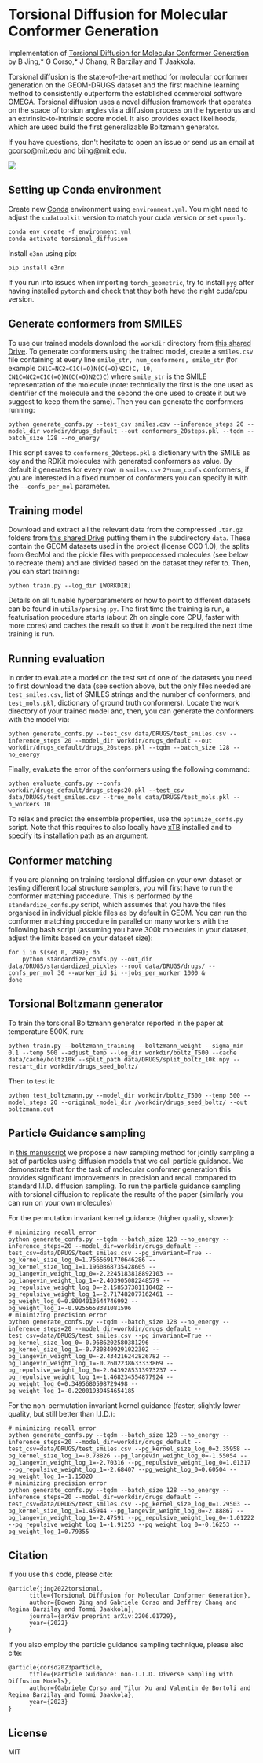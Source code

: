 # Torsional Diffusion for Molecular Conformer Generation

Implementation of [Torsional Diffusion for Molecular Conformer Generation](https://arxiv.org/abs/2206.01729) by B Jing,* G Corso,* J Chang, R Barzilay and T Jaakkola.

Torsional diffusion is the state-of-the-art method for molecular conformer generation on the GEOM-DRUGS dataset and the first machine learning method to consistently outperform the established commercial software OMEGA. Torsional diffusion uses a novel diffusion framework that operates on the space of torsion angles via a diffusion process on the hypertorus and an extrinsic-to-intrinsic score model. It also provides exact likelihoods, which are used build the first generalizable Boltzmann generator.

If you have questions, don't hesitate to open an issue or send us an email at gcorso@mit.edu and bjing@mit.edu.

![](.overview.png)

## Setting up Conda environment

Create new [Conda](https://docs.anaconda.com/anaconda/install/index.html) environment using `environment.yml`. You might need to adjust the `cudatoolkit` version to match your cuda version or set `cpuonly`.

    conda env create -f environment.yml
    conda activate torsional_diffusion

Install `e3nn` using pip:

    pip install e3nn

If you run into issues when importing `torch_geometric`, try to install `pyg` after having installed `pytorch` and check that they both have the right cuda/cpu version. 

## Generate conformers from SMILES

To use our trained models download the `workdir` directory from [this shared Drive](https://drive.google.com/drive/folders/1BBRpaAvvS2hTrH81mAE4WvyLIKMyhwN7?usp=sharing). To generate conformers using the trained model, create a `smiles.csv` file containing at every line `smile_str, num_conformers, smile_str` (for example `CN1C=NC2=C1C(=O)N(C(=O)N2C)C, 10, CN1C=NC2=C1C(=O)N(C(=O)N2C)C`) where `smile_str` is the SMILE representation of the molecule (note: technically the first is the one used as identifier of the molecule and the second the one used to create it but we suggest to keep them the same). Then you can generate the conformers running:

    python generate_confs.py --test_csv smiles.csv --inference_steps 20 --model_dir workdir/drugs_default --out conformers_20steps.pkl --tqdm --batch_size 128 --no_energy

This script saves to `conformers_20steps.pkl` a dictionary with the SMILE as key and the RDKit molecules with generated conformers as value. By default it generates for every row in `smiles.csv` `2*num_confs` conformers, if you are interested in a fixed number of conformers you can specify it with the `--confs_per_mol` parameter.

## Training model

Download and extract all the relevant data from the compressed `.tar.gz` folders from [this shared Drive](https://drive.google.com/drive/folders/1BBRpaAvvS2hTrH81mAE4WvyLIKMyhwN7?usp=sharing) putting them in the subdirectory `data`. These contain the GEOM datasets used in the project (license CC0 1.0), the splits from GeoMol and the pickle files with preprocessed molecules (see below to recreate them) and are divided based on the dataset they refer to. Then, you can start training:

    python train.py --log_dir [WORKDIR]

Details on all tunable hyperparameters or how to point to different datasets can be found in  `utils/parsing.py`. The first time the training is run, a featurisation procedure starts (about 2h on single core CPU, faster with more cores) and caches the result so that it won't be required the next time training is run.

## Running evaluation

In order to evaluate a model on the test set of one of the datasets you need to first download the data (see section above, but the only files needed are `test_smiles.csv`, list of SMILES strings and the number of conformers, and `test_mols.pkl`, dictionary of ground truth conformers). Locate the work directory of your trained model and, then, you can generate the conformers with the model via:

    python generate_confs.py --test_csv data/DRUGS/test_smiles.csv --inference_steps 20 --model_dir workdir/drugs_default --out workdir/drugs_default/drugs_20steps.pkl --tqdm --batch_size 128 --no_energy

Finally, evaluate the error of the conformers using the following command:

    python evaluate_confs.py --confs workdir/drugs_default/drugs_steps20.pkl --test_csv data/DRUGS/test_smiles.csv --true_mols data/DRUGS/test_mols.pkl --n_workers 10

To relax and predict the ensemble properties, use the `optimize_confs.py` script. Note that this requires to also locally have [xTB](https://xtb-docs.readthedocs.io/en/latest/setup.html) installed and to specify its installation path as an argument.

## Conformer matching

If you are planning on training torsional diffusion on your own dataset or testing different local structure samplers, you will first have to run the conformer matching procedure. This is performed by the `standardize_confs.py` script, which assumes that you have the files organised in individual pickle files as by default in GEOM. You can run the conformer matching procedure in parallel on many workers with the following bash script (assuming you have 300k molecules in your dataset, adjust the limits based on your dataset size):

    for i in $(seq 0, 299); do
        python standardize_confs.py --out_dir data/DRUGS/standardized_pickles --root data/DRUGS/drugs/ --confs_per_mol 30 --worker_id $i --jobs_per_worker 1000 &
    done

## Torsional Boltzmann generator

To train the torsional Boltzmann generator reported in the paper at temperature 500K, run:

    python train.py --boltzmann_training --boltzmann_weight --sigma_min 0.1 --temp 500 --adjust_temp --log_dir workdir/boltz_T500 --cache data/cache/boltz10k --split_path data/DRUGS/split_boltz_10k.npy --restart_dir workdir/drugs_seed_boltz/

Then to test it:

    python test_boltzmann.py --model_dir workdir/boltz_T500 --temp 500 --model_steps 20 --original_model_dir /workdir/drugs_seed_boltz/ --out boltzmann.out


## Particle Guidance sampling

In [this manuscript]() we propose a new sampling method for jointly sampling a set of particles using diffusion models that we call particle guidance. We demonstrate that for the task of molecular conformer generation this provides significant improvements in precision and recall compared to standard I.I.D. diffusion sampling. To run the particle guidance sampling with torsional diffusion to replicate the results of the paper (similarly you can run on your own molecules)

For the permutation invariant kernel guidance (higher quality, slower):

    # minimizing recall error
    python generate_confs.py --tqdm --batch_size 128 --no_energy --inference_steps=20 --model_dir=workdir/drugs_default --test_csv=data/DRUGS/test_smiles.csv --pg_invariant=True --pg_kernel_size_log_0=1.7565691770646286 --pg_kernel_size_log_1=1.1960868735428605 --pg_langevin_weight_log_0=-2.2245183818892103 --pg_langevin_weight_log_1=-2.403905082248579 --pg_repulsive_weight_log_0=-2.158537381110402 --pg_repulsive_weight_log_1=-2.717482077162461 --pg_weight_log_0=0.8004013644746992 --pg_weight_log_1=-0.9255658381081596
    # minimizing precision error
    python generate_confs.py --tqdm --batch_size 128 --no_energy --inference_steps=20 --model_dir=workdir/drugs_default --test_csv=data/DRUGS/test_smiles.csv --pg_invariant=True --pg_kernel_size_log_0=-0.9686202580381296 --pg_kernel_size_log_1=-0.7808409291022302 --pg_langevin_weight_log_0=-2.434216242826782 --pg_langevin_weight_log_1=-0.2602238633333869 --pg_repulsive_weight_log_0=-2.0439285313973237 --pg_repulsive_weight_log_1=-1.468234554877924 --pg_weight_log_0=0.3495680598729498 --pg_weight_log_1=-0.22001939454654185


For the non-permutation invariant kernel guidance (faster, slightly lower quality, but still better than I.I.D.):

    # minimizing recall error
    python generate_confs.py --tqdm --batch_size 128 --no_energy --inference_steps=20 --model_dir=workdir/drugs_default --test_csv=data/DRUGS/test_smiles.csv --pg_kernel_size_log_0=2.35958 --pg_kernel_size_log_1=-0.78826 --pg_langevin_weight_log_0=-1.55054 --pg_langevin_weight_log_1=-2.70316 --pg_repulsive_weight_log_0=1.01317 --pg_repulsive_weight_log_1=-2.68407 --pg_weight_log_0=0.60504 --pg_weight_log_1=-1.15020
    # minimizing precision error
    python generate_confs.py --tqdm --batch_size 128 --no_energy --inference_steps=20 --model_dir=workdir/drugs_default --test_csv=data/DRUGS/test_smiles.csv --pg_kernel_size_log_0=1.29503 --pg_kernel_size_log_1=1.45944 --pg_langevin_weight_log_0=-2.88867 --pg_langevin_weight_log_1=-2.47591 --pg_repulsive_weight_log_0=-1.01222 --pg_repulsive_weight_log_1=-1.91253 --pg_weight_log_0=-0.16253 --pg_weight_log_1=0.79355

## Citation

If you use this code, please cite:

    @article{jing2022torsional,
          title={Torsional Diffusion for Molecular Conformer Generation}, 
          author={Bowen Jing and Gabriele Corso and Jeffrey Chang and Regina Barzilay and Tommi Jaakkola},
          journal={arXiv preprint arXiv:2206.01729},
          year={2022}
    }

If you also employ the particle guidance sampling technique, please also cite:

    @article{corso2023particle,
          title={Particle Guidance: non-I.I.D. Diverse Sampling with Diffusion Models}, 
          author={Gabriele Corso and Yilun Xu and Valentin de Bortoli and Regina Barzilay and Tommi Jaakkola},
          year={2023}
    }

## License
MIT
